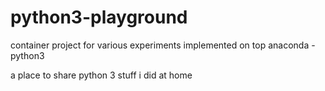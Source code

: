 # python3-playground
container project for various experiments implemented on top anaconda - python3

a place to share python 3 stuff i did at home
